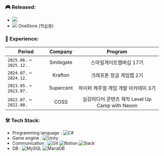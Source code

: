 ### 🎮 Released:

- <a href="https://store.steampowered.com/app/3349860/Dr_COG/" target="_blank"><img src="https://img.shields.io/badge/-Dr.Cog-4479A1?style=flat&logo=Steam&logoColor=white"/></a>
- <a href="https://m.onestore.co.kr/ko-kr/apps/appsDetail.omp?prodId=0000781162" target="_blank"><img src="https://img.shields.io/badge/Spin2048[Beta]-%23F5010C.svg?style=flat&logoColor=white"/></a> OneStore (학습용)

### 🏢 Experience: 
| Period | Company | Program |
|-------|:--------:|:---------:|
| `2025.06.` ~ `2025.12.` | Smilegate | 스마일게이트멤버십 17기  |
| `2024.07.` ~ `2024.12.` | Krafton | 크래프톤 정글 게임랩 2기  |
| `2023.05.` ~ `2023.07.` | Supercent | 하이퍼 캐주얼 게임 개발 아카데미 3기 |
| `2022.07.` ~ `2022.08.` | COSS | 실감미디어 콘텐츠 제작 Level Up Camp with Nexon |

### 🛠️ Tech Stack:

- Programming language :
![C#](https://img.shields.io/badge/-C%23-%23239120.svg?style=flat&logo=c-sharp&logoColor=white)
- Game engine : ![Unity](https://img.shields.io/badge/-Unity-%23000000.svg?style=flat&logo=unity&logoColor=white)
- Communication : ![Git](https://img.shields.io/badge/-Git-F05032?style=flat&logo=git&logoColor=white) ![Notion](https://img.shields.io/badge/-Notion-000000?style=flat&logo=Notion&logoColor=white) ![Slack](https://img.shields.io/badge/-Slack-EEEEEE?style=flat&logo=Slack&logoColor=yellow)
- DB : ![MySQL](https://img.shields.io/badge/-MySQL-4479A1?logo=mysql&logoColor=white) ![MariaDB](https://img.shields.io/badge/-MariaDB-47A248?style=flat&logo=MariaDB&logoColor=white)
